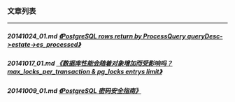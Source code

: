 ### 文章列表  
----  
##### 20141024_01.md   [《PostgreSQL rows return by ProcessQuery queryDesc->estate->es_processed》](20141024_01.md)  
##### 20141017_01.md   [《数据库性能会随着对象增加而受影响吗？max_locks_per_transaction & pg_locks entrys limit》](20141017_01.md)  
##### 20141009_01.md   [《PostgreSQL 密码安全指南》](20141009_01.md)  
